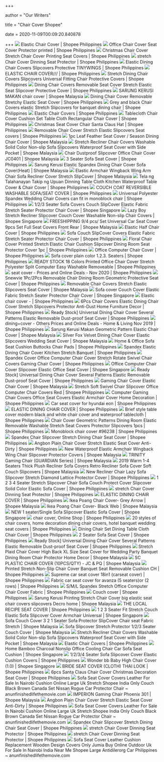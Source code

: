 +++
        
author = "Our Writers"
        
title = "Chair Cover Shopee"
        
date = 2020-11-09T00:09:20.840878
        
+++
[ ![](https://cf.shopee.ph/file/6e83327121c305dbec5371f332a3ad7d)](https://cf.shopee.ph/file/6e83327121c305dbec5371f332a3ad7d) Elastic Chair Cover | Shopee Philippines
[ ![](https://cf.shopee.ph/file/4d6791fd54a8fac7ed7da764eceb3afe)](https://cf.shopee.ph/file/4d6791fd54a8fac7ed7da764eceb3afe) Office Chair Cover Seat Cover Protector printed | Shopee Philippines
[ ![](https://cf.shopee.ph/file/81a3aeedf61fd1d56f482084b2cc8c89)](https://cf.shopee.ph/file/81a3aeedf61fd1d56f482084b2cc8c89) Christmas Chair Cover Stretch Chair Cover Printing Seat Covers | Shopee  Philippines
[ ![](https://cf.shopee.ph/file/84945fd9c9bfb12938332a6bd432b987)](https://cf.shopee.ph/file/84945fd9c9bfb12938332a6bd432b987) stretch Chair Cover Dinning Seat Protector | Shopee Philippines
[ ![](https://cf.shopee.ph/file/051ddd9b0885a49029937395be13fae0)](https://cf.shopee.ph/file/051ddd9b0885a49029937395be13fae0) Elastic Dining Chair Covers Slipcovers Protective TINYWINGS | Shopee  Philippines
[ ![](https://cf.shopee.ph/file/0aad487af0a7a489c02858d5b48ac71a)](https://cf.shopee.ph/file/0aad487af0a7a489c02858d5b48ac71a) ELASTIC CHAIR COVER/// | Shopee Philippines
[ ![](https://cf.shopee.ph/file/6a63935aa4576bcdea6a52cbb3a9cbc0)](https://cf.shopee.ph/file/6a63935aa4576bcdea6a52cbb3a9cbc0) Stretch Dining Chair Covers Slipcovers Universal Fitting Chair Protective  Covers | Shopee Philippines
[ ![](https://cf.shopee.ph/file/484cad5f4cbba54a22537965d0824495)](https://cf.shopee.ph/file/484cad5f4cbba54a22537965d0824495) Dining Chair Covers Removable Seat Cover Stretch Elastic Seat Slipcover  Protective Cover | Shopee Philippines
[ ![](https://cf.shopee.com.my/file/25df6ff117d98e1976b3a33d1ffa15ed)](https://cf.shopee.com.my/file/25df6ff117d98e1976b3a33d1ffa15ed) SARUNG KERUSI MAKAN chair cover | Shopee Malaysia
[ ![](https://cf.shopee.ph/file/f79f6a046e130145605fa89cfacf42fd)](https://cf.shopee.ph/file/f79f6a046e130145605fa89cfacf42fd) Dining Chair Cover Removable Stretchy Elastic Seat Cover | Shopee  Philippines
[ ![](https://cf.shopee.ph/file/5ff5b7e83c12c2316b576d58e5e7e21d)](https://cf.shopee.ph/file/5ff5b7e83c12c2316b576d58e5e7e21d) Grey and black Chair Covers elastic Stretch Slipcovers for banquet dining  chair | Shopee Philippines
[ ![](https://cf.shopee.ph/file/f2ed1dd0ac5393b37f9f710ee2a3b7b3)](https://cf.shopee.ph/file/f2ed1dd0ac5393b37f9f710ee2a3b7b3) Elastic Chair Covers | Shopee Philippines
[ ![](https://cf.shopee.ph/file/8da6c4ac8bfba958dbab5a70611fc242)](https://cf.shopee.ph/file/8da6c4ac8bfba958dbab5a70611fc242) Tablecloth Chair Cover Cushion Set Table Cloth Rectangular Chair Cover |  Shopee Philippines
[ ![](https://cf.shopee.ph/file/eecb528e384a56d82e9b626745a9c62c)](https://cf.shopee.ph/file/eecb528e384a56d82e9b626745a9c62c) Christmas Seat Cover Chair Santa Claus Hat | Shopee Philippines
[ ![](https://cf.shopee.ph/file/b755fbe95599246828fb772ccd9a6469)](https://cf.shopee.ph/file/b755fbe95599246828fb772ccd9a6469) Removable Chair Cover Stretch Elastic Slipcovers Seat covers | Shopee  Philippines
[ ![](https://cf.shopee.com.my/file/1168254654fb787081e213a8120b209f)](https://cf.shopee.com.my/file/1168254654fb787081e213a8120b209f) 1pc Leaf Feather Seat Cover / Season Dining Chair Cover | Shopee Malaysia
[ ![](https://cf.shopee.com.my/file/48176fa1f17aa66f0d507cb8a403ea3c)](https://cf.shopee.com.my/file/48176fa1f17aa66f0d507cb8a403ea3c) Stretch Recliner Chair Covers Washable Solid Color Non-slip Sofa Slipcovers  Waterproof Seat Cover with Side Pocket | Shopee Malaysia
[ ![](https://cf.shopee.com.my/file/d4042b026f7315221e968f1306f8cb15)](https://cf.shopee.com.my/file/d4042b026f7315221e968f1306f8cb15) Chair Dustproof Slipcover Office Chair Cover JC0401 | Shopee Malaysia
[ ![](https://cf.shopee.ph/file/497c59b58f1713d05cee0d49ea4cfd96)](https://cf.shopee.ph/file/497c59b58f1713d05cee0d49ea4cfd96) 3 Seater Sofa Seat Cover | Shopee Philippines
[ ![](https://cf.shopee.com.my/file/9065a1383201a3a000c912d17eb69c73)](https://cf.shopee.com.my/file/9065a1383201a3a000c912d17eb69c73) Sarung Kerusi Elastic Spandex Dining Chair Cover Sofa Cover(Heat) | Shopee  Malaysia
[ ![](https://cf.shopee.com.my/file/2b33cf99f49f8fc2c64599a37cf6a26d)](https://cf.shopee.com.my/file/2b33cf99f49f8fc2c64599a37cf6a26d) Elastic Armchair Wingback Wing Arm Chair Sofa Recliner Cover Stretch  SlipCover | Shopee Malaysia
[ ![](https://cf.shopee.ph/file/fa6718c19f7dcbcfad7eed33e25d71cf)](https://cf.shopee.ph/file/fa6718c19f7dcbcfad7eed33e25d71cf) Tela ng Talahanayan Takip ng Upuan Dinning Table Cloth Kitchen Waterproof  Table Cover & Chair Cover | Shopee Philippines
[ ![](https://cf.shopee.ph/file/cf5e970380ec5642824c228ccc64d73f)](https://cf.shopee.ph/file/cf5e970380ec5642824c228ccc64d73f) COUCH COAT REVERSIBLE WASHABLE SOFA/SEAT COVER | Shopee Philippines
[ ![](https://cf.shopee.ph/file/a3b3933f9c6de7673cb918de99462ac2)](https://cf.shopee.ph/file/a3b3933f9c6de7673cb918de99462ac2) Universal Polyester Spandex Wedding Chair Covers can fit in monoblock chair  | Shopee Philippines
[ ![](https://cf.shopee.sg/file/0b446e5bbfcdaf1cadc1ec31527d78b8)](https://cf.shopee.sg/file/0b446e5bbfcdaf1cadc1ec31527d78b8) 1/2/3 Seater Sofa Covers Couch SlipCover Elastic Fabric Stretch Seater  Protector Chair Cover | Shopee Singapore
[ ![](https://cf.shopee.sg/file/6b0ae1ac61d18bd34ef03d6eb13c993a)](https://cf.shopee.sg/file/6b0ae1ac61d18bd34ef03d6eb13c993a) Lazy Boy Stretch Recliner Slipcover Couch Cover Washable Non-slip Chair  Covers | Shopee Singapore
[ ![](https://cf.shopee.com.my/file/1cb791f4e13ab68bf929a255b051b7e9)](https://cf.shopee.com.my/file/1cb791f4e13ab68bf929a255b051b7e9) FREESHIPPING 9/4 pcs/ Set Universal Car Seat Cover 9pcs Set Full Seat  Covers Front Rear | Shopee Malaysia
[ ![](https://cf.shopee.ph/file/0fd8788c4d5dbb268ac0b732a280cbe3)](https://cf.shopee.ph/file/0fd8788c4d5dbb268ac0b732a280cbe3) Elastic Half Chair Cover | Shopee Philippines
[ ![](https://cf.shopee.ph/file/32f5489eaaa76ffb4da401fb2fe239fc)](https://cf.shopee.ph/file/32f5489eaaa76ffb4da401fb2fe239fc) Sofa Couch SlipCover Covers Elastic Fabric Stretch Seater Protector Chair  Cover | Shopee Philippines
[ ![](https://cf.shopee.ph/file/2e88805064c481bf1fe7647699102b1f)](https://cf.shopee.ph/file/2e88805064c481bf1fe7647699102b1f) Floral Chair Cover Printed Stretch Elastic Chair Cushion Slipcover Dining  Room Seat Protector Cover 1pc | Shopee Philippines
[ ![](https://cf.shopee.ph/file/24debdf9b45b8ed7a6a75f31a68c0876)](https://cf.shopee.ph/file/24debdf9b45b8ed7a6a75f31a68c0876) Office Computer Chair Cover | Shopee Philippines
[ ![](https://cf.shopee.ph/file/ce1671028b6bc8edbc40c1f2acecf2ec)](https://cf.shopee.ph/file/ce1671028b6bc8edbc40c1f2acecf2ec) Sofa cover plain color 1.2.3. Seaters | Shopee Philippines
[ ![](https://cf.shopee.ph/file/c215cb2023b67c0889a8b24cca14fbc5)](https://cf.shopee.ph/file/c215cb2023b67c0889a8b24cca14fbc5) READY STOCK 18 Colors Printed Office Chair Cover Stretch Polyester Split  Computer Easy Washable Removeable | Shopee Philippines
[ ![](https://cf.shopee.ph/file/dbc12f9c530282fc6d29fb2f1eadfc94)](https://cf.shopee.ph/file/dbc12f9c530282fc6d29fb2f1eadfc94) seat cover - Prices and Online Deals - Nov 2020 | Shopee Philippines
[ ![](https://cf.shopee.ph/file/f800ffbe32a6a57371fbb9569c42d644)](https://cf.shopee.ph/file/f800ffbe32a6a57371fbb9569c42d644) Snewvie 1Pc/2Pcs Removable Chair Dining Room Geometric Protective Seat Cover  | Shopee Philippines
[ ![](https://cf.shopee.com.my/file/5e5538ab06e89112c5fd2b0fd4e0b84c)](https://cf.shopee.com.my/file/5e5538ab06e89112c5fd2b0fd4e0b84c) Removable Chair Covers Stretch Elastic Slipcovers Seat Cover | Shopee  Malaysia
[ ![](https://cf.shopee.sg/file/62ad00bb97edf0218b3f80ce004d8f32)](https://cf.shopee.sg/file/62ad00bb97edf0218b3f80ce004d8f32) Sofa cover Couch Cover Elastic Fabric Stretch Seater Protector Chair Cover  | Shopee Singapore
[ ![](https://cf.shopee.ph/file/dd1b6f75cb7b2ee4a58685a8f4890170)](https://cf.shopee.ph/file/dd1b6f75cb7b2ee4a58685a8f4890170) Elastic chair cover - | Shopee Philippines
[ ![](https://cf.shopee.ph/file/868cc20b61cc69a6122b9ff9a672e71a)](https://cf.shopee.ph/file/868cc20b61cc69a6122b9ff9a672e71a) 6Pcs Chair Covers Elastic Dining Chair Cover Stretch Slipcovers Protector  Anti-Dust Home Furniture Decor | Shopee Philippines
[ ![](https://cf.shopee.ph/file/cdeb66c157b60ea5f30986b97b7690fd)](https://cf.shopee.ph/file/cdeb66c157b60ea5f30986b97b7690fd) Ready Stock] Universal Dining Chair Cover Several Patterns Elastic  Removable Dust-proof Seat Cover | Shopee Philippines
[ ![](https://cf.shopee.ph/file/0b42a3fa9d09fbb0b7dc675c18a2a8cc)](https://cf.shopee.ph/file/0b42a3fa9d09fbb0b7dc675c18a2a8cc) dining+cover - Others Prices and Online Deals - Home & Living Nov 2019 |  Shopee Philippines
[ ![](https://cf.shopee.com.my/file/b8e2cd2fc61b6bc39b50b069f9747540)](https://cf.shopee.com.my/file/b8e2cd2fc61b6bc39b50b069f9747540) Sarung Kerusi Makan Geometric Pattern Elastic Chair Cover | Shopee Malaysia
[ ![](https://cf.shopee.com.my/file/4f37513679ed5f28921dfb675d52b6ce)](https://cf.shopee.com.my/file/4f37513679ed5f28921dfb675d52b6ce) Silver Fox Velvet Dining Chair Cover Elastic Slipcovers Wedding Seat Cover  | Shopee Malaysia
[ ![](https://cf.shopee.ph/file/45f2de571c98f273267a5c64552f918e)](https://cf.shopee.ph/file/45f2de571c98f273267a5c64552f918e) Home & Office Sofa Seat Cushion Buttocks Chair Pads | Shopee Philippines
[ ![](https://cf.shopee.ph/file/0836cd53df50494789aebfd27c31197e_tn)](https://cf.shopee.ph/file/0836cd53df50494789aebfd27c31197e_tn) Spandex Elastic Dining Chair Cover Kitchen Stretch Banquet | Shopee  Philippines
[ ![](https://cf.shopee.ph/file/e1b035b30753638f70bf62ffd152fc88)](https://cf.shopee.ph/file/e1b035b30753638f70bf62ffd152fc88) Spandex Cover Office Computer Chair Cover Stretch Rotate Swivel Chair Covers  Gaming Chair Cover | Shopee Philippines
[ ![](https://cf.shopee.sg/file/34ca4592ee8eab09d715d7dc8ee1c936)](https://cf.shopee.sg/file/34ca4592ee8eab09d715d7dc8ee1c936) Office Computer Chair Cover Slipcover Elastic Office Seat Cover | Shopee  Singapore
[ ![](https://cf.shopee.ph/file/0643c73a73660fecac0f5ba4bcde429d_tn)](https://cf.shopee.ph/file/0643c73a73660fecac0f5ba4bcde429d_tn) Ready Stock] Universal Dining Chair Cover Several Patterns Elastic  Removable Dust-proof Seat Cover | Shopee Philippines
[ ![](https://cf.shopee.com.my/file/f9b2bf5d2758047cf7e055481b5880d5)](https://cf.shopee.com.my/file/f9b2bf5d2758047cf7e055481b5880d5) Gaming Chair Cover Elastic Chair Cover | Shopee Malaysia
[ ![](https://cf.shopee.ph/file/9fbd792ea81cfd6911aa1b3bb9469b07)](https://cf.shopee.ph/file/9fbd792ea81cfd6911aa1b3bb9469b07) Stretch Soft Swivel Chair Slipcover Office Computer Chair Covers Red |  Shopee Philippines
[ ![](https://cf.shopee.ph/file/1f0f1f991ee89ee952d90e1114ea268a)](https://cf.shopee.ph/file/1f0f1f991ee89ee952d90e1114ea268a) Computer Gaming Chair Covers Office Seat Covers Elastic Armchair Cover Home  Decoration | Shopee Philippines
[ ![](https://cf.shopee.ph/file/b390958c129b528ee231a5dd1ad502fe)](https://cf.shopee.ph/file/b390958c129b528ee231a5dd1ad502fe) Car seat cover for hyundai eon | Shopee Philippines
[ ![](https://cf.shopee.ph/file/3576b49f96c66563af946b9772ffd589)](https://cf.shopee.ph/file/3576b49f96c66563af946b9772ffd589) ELASTIC DINING CHAIR COVER | Shopee Philippines
[ ![](https://cf.shopee.ph/file/ccba30afa8ee8aa1aebc0ed8503b1aa7)](https://cf.shopee.ph/file/ccba30afa8ee8aa1aebc0ed8503b1aa7) Brief style table cover modern black and white chair cover and waterproof  tablecloth | Shopee Philippines
[ ![](https://cf.shopee.ph/file/8f07bf7395bfe4da3887ca7c8cf91cd8)](https://cf.shopee.ph/file/8f07bf7395bfe4da3887ca7c8cf91cd8) Chair Cover Geometric Patterns Dining Room Elastic Removable Washable  Stretch Seat Covers Protector Slipcovers 1pcs | Shopee Philippines
[ ![](https://cf.shopee.ph/file/5b2c727b0e0b379eb6b082ec4bd1b53d)](https://cf.shopee.ph/file/5b2c727b0e0b379eb6b082ec4bd1b53d) Monoblock chair cover #96238 | Shopee Philippines
[ ![](https://cf.shopee.ph/file/c466d123d36174e951b49370880d1d35)](https://cf.shopee.ph/file/c466d123d36174e951b49370880d1d35) Spandex Chair Slipcover Stretch Dining Chair Seat Cover | Shopee Philippines
[ ![](https://cf.shopee.ph/file/54e830c0d474ea1972e421e458a645ee)](https://cf.shopee.ph/file/54e830c0d474ea1972e421e458a645ee) Angbon Plain Chair Cover Stretch Elastic Seat Cover Anti-Dirty | Shopee  Philippines
[ ![](https://cf.shopee.com.my/file/e190c887ab64dc88b3a6bbaab44d8700)](https://cf.shopee.com.my/file/e190c887ab64dc88b3a6bbaab44d8700) New Waterproof Elastic Armchair Wingback Wing Chair Slipcover Protector  Covers | Shopee Malaysia
[ ![](https://cf.shopee.com.my/file/e80ccf54966a084d04d46451c3319e9c)](https://cf.shopee.com.my/file/e80ccf54966a084d04d46451c3319e9c) TRINITY Gaming Chair (GUARDIAN Series) | Shopee Malaysia
[ ![](https://cf.shopee.com.my/file/8f4bc4a9d7416710acf75d90a00f0fa8)](https://cf.shopee.com.my/file/8f4bc4a9d7416710acf75d90a00f0fa8) 2019 Warm 1-4 Seaters Thick Plush Recliner Sofa Covers Retro Recliner Sofa  Cover Soft Couch Slipcovers | Shopee Malaysia
[ ![](https://cf.shopee.ph/file/9b9232632beae2fc99840553031e1fc0)](https://cf.shopee.ph/file/9b9232632beae2fc99840553031e1fc0) New Recliner Chair Lazy Sofa Slipcover Stretch Diamond Lattice Protector  Cover | Shopee Philippines
[ ![](https://cf.shopee.ph/file/965c1d62c8523c6bb8783194dd7295f0)](https://cf.shopee.ph/file/965c1d62c8523c6bb8783194dd7295f0) 1 2 3 4 Seater Stretch Slipcover Chair Sofa Couch Protect Cover Slipcover  Solid Color Elastic Sofa Cover | Shopee Philippines
[ ![](https://cf.shopee.ph/file/434fb752a0fe4dbc37a3545f7656cca9_tn)](https://cf.shopee.ph/file/434fb752a0fe4dbc37a3545f7656cca9_tn) stretch Chair Cover Dinning Seat Protector | Shopee Philippines
[ ![](https://cf.shopee.ph/file/902c95d0e71edc816651375a3feddbae_tn)](https://cf.shopee.ph/file/902c95d0e71edc816651375a3feddbae_tn) ELASTIC DINING CHAIR COVER | Shopee Philippines
[ ![](https://cf.shopee.com.my/file/801456065a51ae6facef37af7a9f21e8)](https://cf.shopee.com.my/file/801456065a51ae6facef37af7a9f21e8) Ikea Poang Chair Cover- Grey Arrow | Shopee Malaysia
[ ![](https://cf.shopee.com.my/file/7a76b0d321cd68b0fb44eab8cef62e4c)](https://cf.shopee.com.my/file/7a76b0d321cd68b0fb44eab8cef62e4c) Ikea Poang Chair Cover- Black Web | Shopee Malaysia
[ ![](https://cf.shopee.sg/file/6c6ec4939919f45ff40e07661632d229)](https://cf.shopee.sg/file/6c6ec4939919f45ff40e07661632d229) NEW 1 seater/Single Sofa Slipcover Elastic Sofa Cover | Shopee Singapore
[ ![](https://cf.shopee.ph/file/14675b12d28b801ab4bb687dc584df00)](https://cf.shopee.ph/file/14675b12d28b801ab4bb687dc584df00) chair cover, Online Shop | Shopee Philippines
[ ![](https://cf.shopee.ph/file/7da8495c33d41a7890e376ed697180c3)](https://cf.shopee.ph/file/7da8495c33d41a7890e376ed697180c3) 20 styles of chair covers, home decoration dining chair covers, hotel  banquet wedding seat covers | Shopee Philippines
[ ![](https://cf.shopee.ph/file/fa970ae819e6abd0c8ed7e6447be16bd)](https://cf.shopee.ph/file/fa970ae819e6abd0c8ed7e6447be16bd) Dining Chair Set Dining Table Cloth Chair Cover | Shopee Philippines
[ ![](https://cf.shopee.ph/file/e743f1f94b33e5511cc14314f3c5ccef)](https://cf.shopee.ph/file/e743f1f94b33e5511cc14314f3c5ccef) 2 Seater Sofa Seat Cover | Shopee Philippines
[ ![](https://cf.shopee.ph/file/31051dfee15e200f51e1d6c75c7ed36f)](https://cf.shopee.ph/file/31051dfee15e200f51e1d6c75c7ed36f) Ready Stock] Universal Dining Chair Cover Several Patterns Elastic  Removable Dust-proof Seat Cover | Shopee Philippines
[ ![](https://cf.shopee.com.my/file/37be547f64c18bc4519f831c3877beb6)](https://cf.shopee.com.my/file/37be547f64c18bc4519f831c3877beb6) Stretch Plaid Chair Cover High Back XL Size Seat Cover for Wedding Party  Banquet Dining Room Chair Protector Home Decor | Shopee Malaysia
[ ![](https://cf.shopee.com.my/file/ae507fad10d3c7a156f03ae4b5ccd6d3)](https://cf.shopee.com.my/file/ae507fad10d3c7a156f03ae4b5ccd6d3) SC PLASTIC CHAIR COVER (10PCS/QTY) - JC & PQ | Shopee Malaysia
[ ![](https://cf.shopee.ph/file/79e1247e13dcc41699e335ee1c2295bb)](https://cf.shopee.ph/file/79e1247e13dcc41699e335ee1c2295bb) Printed Stretch Non-Slip Chair Cover Banquet Seat Removable Cushion CH |  Shopee Philippines
[ ![](https://cf.shopee.ph/file/76a0a45c45ef49141f75b8aebc7fa450)](https://cf.shopee.ph/file/76a0a45c45ef49141f75b8aebc7fa450) Supreme car seat cover 18in1 (carseat cover) | Shopee Philippines
[ ![](https://cf.shopee.ph/file/86353e5e3c0897e81eef9d271f029c58)](https://cf.shopee.ph/file/86353e5e3c0897e81eef9d271f029c58) Fabric car seat cover for avanza (5 seaters)or (2 rows) | Shopee Philippines
[ ![](https://cf.shopee.ph/file/949f1add8f2418ecb21a7439a898615e)](https://cf.shopee.ph/file/949f1add8f2418ecb21a7439a898615e) S/M/L Spandex Stretch Office Computer Chair Cover Fabric | Shopee  Philippines
[ ![](https://cf.shopee.ph/file/d3e54aee6efd9081db88be91e97009c5)](https://cf.shopee.ph/file/d3e54aee6efd9081db88be91e97009c5) Couch cover | Shopee Philippines
[ ![](https://cf.shopee.com.my/file/62ba8aac93f2a057a6eec1e1cce50c83)](https://cf.shopee.com.my/file/62ba8aac93f2a057a6eec1e1cce50c83) Sarung Kerusi Printing Stretch Chair Cover big elastic seat chair covers  slipcovers Decro home | Shopee Malaysia
[ ![](https://cf.shopee.ph/file/e3c7cbc5aaf574f7ad4da1ba9d944e02)](https://cf.shopee.ph/file/e3c7cbc5aaf574f7ad4da1ba9d944e02) THE LOCAL RECIPE SEAT COVER | Shopee Philippines
[ ![](https://cf.shopee.sg/file/a671d1f36b7770137a4ed8c97fa9690f)](https://cf.shopee.sg/file/a671d1f36b7770137a4ed8c97fa9690f) 1 2 3 Seater Fit Stretch Couch Elastic Sofa Slipcover Cover Armchair  Universal | Shopee Singapore
[ ![](https://cf.shopee.com.my/file/2f7e345278f27954a736b2f233d0da89)](https://cf.shopee.com.my/file/2f7e345278f27954a736b2f233d0da89) Sofa Couch Cover 3 2 1 Seater Sofa Protector SlipCover Chair seat Fabric  Stretch | Shopee Malaysia
[ ![](https://cf.shopee.com.my/file/3208484cdb4cad664057f34d88299215)](https://cf.shopee.com.my/file/3208484cdb4cad664057f34d88299215) Sofa Slipcover Stretch Protector 1/2/3 Seater Couch Cover | Shopee Malaysia
[ ![](https://cf.shopee.com.my/file/530fbc25de749b19e3fe7eee0b352ab9_tn)](https://cf.shopee.com.my/file/530fbc25de749b19e3fe7eee0b352ab9_tn) Stretch Recliner Chair Covers Washable Solid Color Non-slip Sofa Slipcovers  Waterproof Seat Cover with Side Pocket | Shopee Malaysia
[ ![](https://cf.shopee.ph/file/1730a46c06a62a4721cefee9ab3ebb42_tn)](https://cf.shopee.ph/file/1730a46c06a62a4721cefee9ab3ebb42_tn) Elastic Chair Covers | Shopee Philippines
[ ![](https://cf.shopee.sg/file/55fc577747112dbe1a51926d42376ee5)](https://cf.shopee.sg/file/55fc577747112dbe1a51926d42376ee5) Home Bamboo Charcoal Nonslip Office Cooling Chair Car Sofa Seat Cushion |  Shopee Singapore
[ ![](https://cf.shopee.ph/file/6ad247ead214878550bc40d1a8c30c1e)](https://cf.shopee.ph/file/6ad247ead214878550bc40d1a8c30c1e) 1/2/3/4 Seater Sofa Slipcover Cover Elastic Cushion Covers | Shopee  Philippines
[ ![](https://cf.shopee.sg/file/42c812dfb4639887048f2fb714d18bb6)](https://cf.shopee.sg/file/42c812dfb4639887048f2fb714d18bb6) Wonder bb Baby High Chair Cover (1.0) | Shopee Singapore
[ ![](https://cf.shopee.ph/file/d4879bac4d7ddd37150b87582207792a)](https://cf.shopee.ph/file/d4879bac4d7ddd37150b87582207792a) BRIDE SEAT COVER (CLOTH) THAI LOOK | Shopee Philippines
[ ![](https://cf.shopee.ph/file/0c4ae84178cee8782ab452ce05504425)](https://cf.shopee.ph/file/0c4ae84178cee8782ab452ce05504425) 6pcs Santa Claus Chair Cover Christmas Decoration Seat Cover | Shopee  Philippines
[ ![](https://www.anunfinishedlifethemovie.com/b/2020/05/sofa-seat-cover-covers-leather-for-sale-in-nairobi-cushion-online-large-uk-stretch-shopee-india-only-couch-black-brown-canada-set-nissan-rogue-car-protector.jpg)](https://www.anunfinishedlifethemovie.com/b/2020/05/sofa-seat-cover-covers-leather-for-sale-in-nairobi-cushion-online-large-uk-stretch-shopee-india-only-couch-black-brown-canada-set-nissan-rogue-car-protector.jpg) Sofa Seat Cover Covers Leather For Sale In Nairobi Cushion Online Large Uk  Stretch Shopee India Only Couch Black Brown Canada Set Nissan Rogue Car  Protector Chair ~ anunfinishedlifethemovie.com
[ ![](https://cf.shopee.com.my/file/f89ea3b48af264699b47e7f3fac9c061)](https://cf.shopee.com.my/file/f89ea3b48af264699b47e7f3fac9c061) IMPERION Gaming Chair Phoenix 301 | Shopee Malaysia
[ ![](https://cf.shopee.ph/file/f126de9fba24c66d90cf9141379a4152)](https://cf.shopee.ph/file/f126de9fba24c66d90cf9141379a4152) Angbon Plain Chair Cover Stretch Elastic Seat Cover Anti-Dirty | Shopee  Philippines
[ ![](https://www.anunfinishedlifethemovie.com/b/2020/05/sofa-seat-cover-cushion-for-sale-design-replacement-covers-uk-near-me-stretch-2-leather-walmart-couch-shopee-3-seater-recliner-archives-drevo-masivsk-luxury.jpg)](https://www.anunfinishedlifethemovie.com/b/2020/05/sofa-seat-cover-cushion-for-sale-design-replacement-covers-uk-near-me-stretch-2-leather-walmart-couch-shopee-3-seater-recliner-archives-drevo-masivsk-luxury.jpg) Sofa Seat Cover Covers Leather For Sale In Nairobi Cushion Online Large Uk  Stretch Shopee India Only Couch Black Brown Canada Set Nissan Rogue Car  Protector Chair ~ anunfinishedlifethemovie.com
[ ![](https://cf.shopee.ph/file/500552e57bcd046555dce40b03972adf)](https://cf.shopee.ph/file/500552e57bcd046555dce40b03972adf) Spandex Chair Slipcover Stretch Dining Chair Seat Cover | Shopee Philippines
[ ![](https://cf.shopee.ph/file/322c0d3afaee67e091e8b28d39c9ee01)](https://cf.shopee.ph/file/322c0d3afaee67e091e8b28d39c9ee01) stretch Chair Cover Dinning Seat Protector | Shopee Philippines
[ ![](https://cf.shopee.ph/file/0b423d0a7b5d9e6f56568eeda83e68eb)](https://cf.shopee.ph/file/0b423d0a7b5d9e6f56568eeda83e68eb) stretch Chair Cover Dinning Seat Protector | Shopee Philippines
[ ![](https://www.anunfinishedlifethemovie.com/b/2020/05/sofa-cushion-covers-online-india-couch-seat-for-sale-ikea-cover-replacement-leather-dfs-shopee-stretch-uk-walmart-chair-near-me-design-in-nairobi-winter-car-728x546.jpg)](https://www.anunfinishedlifethemovie.com/b/2020/05/sofa-cushion-covers-online-india-couch-seat-for-sale-ikea-cover-replacement-leather-dfs-shopee-stretch-uk-walmart-chair-near-me-design-in-nairobi-winter-car-728x546.jpg) Sofa Seat Cover Leather Cushion Replacement Wooden Design Covers Only Jumia  Buy Online Outdoor Uk For Sale In Nairobi India Near Me Shopee Large  Antidilerorg Car Philippines ~ anunfinishedlifethemovie.com
